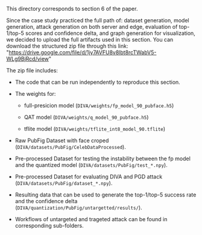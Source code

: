 This directory corresponds to section 6 of the paper.

Since the case study practiced the full path of: dataset generation, model generation, attack generation on both server and edge, evaluation of top-1/top-5 scores and confidence delta, and graph generation for visualization, we decided to upload the full artifacts used in this section. You can download the structured zip file through this link: "https://drive.google.com/file/d/1jy7AVFU8v8lbt8rcTWabV5-WLg9BjRcd/view"

The zip file includes:

- The code that can be run independently to reproduce this section.

- The weights for:

    - full-presicion model (``DIVA/weights/fp_model_90_pubface.h5``)
    
    - QAT model (``DIVA/weights/q_model_90_pubface.h5``)
    
    - tflite model (``DIVA/weights/tflite_int8_model_90.tflite``)
    
- Raw PubFig Dataset with face croped (``DIVA/datasets/PubFig/CelebDataProcessed``).

- Pre-processed Dataset for testing the instability between the fp model and the quantized model (``DIVA/datasets/PubFig/test_*.npy``).

- Pre-processed Dataset for evaluating DIVA and PGD attack (``DIVA/datasets/PubFig/dataset_*.npy``).

- Resulting data that can be used to generate the top-1/top-5 success rate and the confidence delta (``DIVA/quantization/PubFig/untargetted/results/``).

- Workflows of untargeted and trageted attack can be found in corresponding sub-folders.
